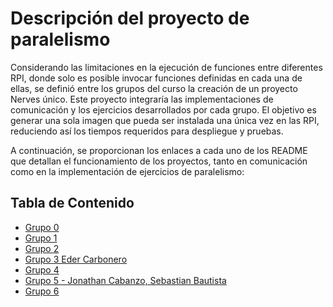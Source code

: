 # Descripción del proyecto de paralelismo

Considerando las limitaciones en la ejecución de funciones entre diferentes RPI, donde solo es posible invocar funciones definidas en cada una de ellas, se definió entre los grupos del curso la creación de un proyecto Nerves único. Este proyecto integraría las implementaciones de comunicación y los ejercicios desarrollados por cada grupo. El objetivo es generar una sola imagen que pueda ser instalada una única vez en las RPI, reduciendo así los tiempos requeridos para despliegue y pruebas.

A continuación, se proporcionan los enlaces a cada uno de los README que detallan el funcionamiento de los proyectos, tanto en comunicación como en la implementación de ejercicios de paralelismo:

## Tabla de Contenido

- [Grupo 0](lib/grupo_0/README.md)
- [Grupo 1](#Grupo-1)
- [Grupo 2](lib/grupo_2/README.md)
- [Grupo 3 Eder Carbonero](lib/grupo_3/cluster/README.md)
- [Grupo 4](lib/grupo_4/cluster.md)
- [Grupo 5 - Jonathan Cabanzo, Sebastian Bautista](lib/grupo_5/project/README.md)
- [Grupo 6](#Grupo-6)
